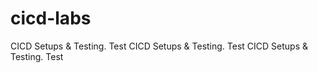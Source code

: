 # cicd-labs
CICD Setups &amp; Testing. Test
CICD Setups &amp; Testing. Test
CICD Setups &amp; Testing. Test
